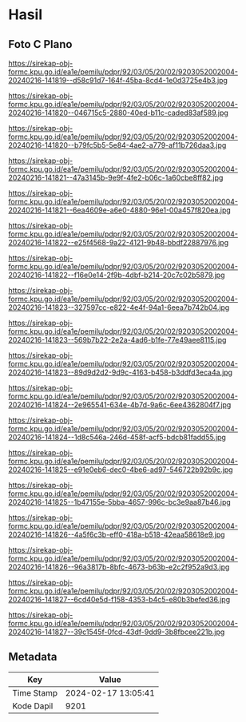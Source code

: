 # Hasil

## Foto C Plano

https://sirekap-obj-formc.kpu.go.id/ea1e/pemilu/pdpr/92/03/05/20/02/9203052002004-20240216-141819--d58c91d7-164f-45ba-8cd4-1e0d3725e4b3.jpg

https://sirekap-obj-formc.kpu.go.id/ea1e/pemilu/pdpr/92/03/05/20/02/9203052002004-20240216-141820--046715c5-2880-40ed-b11c-caded83af589.jpg

https://sirekap-obj-formc.kpu.go.id/ea1e/pemilu/pdpr/92/03/05/20/02/9203052002004-20240216-141820--b79fc5b5-5e84-4ae2-a779-af11b726daa3.jpg

https://sirekap-obj-formc.kpu.go.id/ea1e/pemilu/pdpr/92/03/05/20/02/9203052002004-20240216-141821--47a3145b-9e9f-4fe2-b06c-1a60cbe8ff82.jpg

https://sirekap-obj-formc.kpu.go.id/ea1e/pemilu/pdpr/92/03/05/20/02/9203052002004-20240216-141821--6ea4609e-a6e0-4880-96e1-00a457f820ea.jpg

https://sirekap-obj-formc.kpu.go.id/ea1e/pemilu/pdpr/92/03/05/20/02/9203052002004-20240216-141822--e25f4568-9a22-4121-9b48-bbdf22887976.jpg

https://sirekap-obj-formc.kpu.go.id/ea1e/pemilu/pdpr/92/03/05/20/02/9203052002004-20240216-141822--f16e0e14-2f9b-4dbf-b214-20c7c02b5879.jpg

https://sirekap-obj-formc.kpu.go.id/ea1e/pemilu/pdpr/92/03/05/20/02/9203052002004-20240216-141823--327597cc-e822-4e4f-94a1-6eea7b742b04.jpg

https://sirekap-obj-formc.kpu.go.id/ea1e/pemilu/pdpr/92/03/05/20/02/9203052002004-20240216-141823--569b7b22-2e2a-4ad6-b1fe-77e49aee8115.jpg

https://sirekap-obj-formc.kpu.go.id/ea1e/pemilu/pdpr/92/03/05/20/02/9203052002004-20240216-141823--89d9d2d2-9d9c-4163-b458-b3ddfd3eca4a.jpg

https://sirekap-obj-formc.kpu.go.id/ea1e/pemilu/pdpr/92/03/05/20/02/9203052002004-20240216-141824--2e965541-634e-4b7d-9a6c-6ee4362804f7.jpg

https://sirekap-obj-formc.kpu.go.id/ea1e/pemilu/pdpr/92/03/05/20/02/9203052002004-20240216-141824--1d8c546a-246d-458f-acf5-bdcb81fadd55.jpg

https://sirekap-obj-formc.kpu.go.id/ea1e/pemilu/pdpr/92/03/05/20/02/9203052002004-20240216-141825--e91e0eb6-dec0-4be6-ad97-546722b92b9c.jpg

https://sirekap-obj-formc.kpu.go.id/ea1e/pemilu/pdpr/92/03/05/20/02/9203052002004-20240216-141825--1b47155e-5bba-4657-996c-bc3e9aa87b46.jpg

https://sirekap-obj-formc.kpu.go.id/ea1e/pemilu/pdpr/92/03/05/20/02/9203052002004-20240216-141826--4a5f6c3b-eff0-418a-b518-42eaa58618e9.jpg

https://sirekap-obj-formc.kpu.go.id/ea1e/pemilu/pdpr/92/03/05/20/02/9203052002004-20240216-141826--96a3817b-8bfc-4673-b63b-e2c2f952a9d3.jpg

https://sirekap-obj-formc.kpu.go.id/ea1e/pemilu/pdpr/92/03/05/20/02/9203052002004-20240216-141827--6cd40e5d-f158-4353-b4c5-e80b3befed36.jpg

https://sirekap-obj-formc.kpu.go.id/ea1e/pemilu/pdpr/92/03/05/20/02/9203052002004-20240216-141827--39c1545f-0fcd-43df-9dd9-3b8fbcee221b.jpg


## Metadata

| Key        | Value               |
| ---------- | ------------------- |
| Time Stamp | 2024-02-17 13:05:41 |
| Kode Dapil | 9201                |



